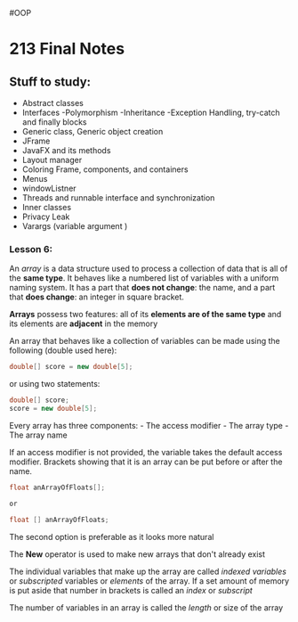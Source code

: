 #OOP 
# 213 Final Notes
## Stuff to study:
- Abstract classes
- Interfaces
-Polymorphism
-Inheritance
-Exception Handling, try-catch and finally blocks
- Generic class, Generic object creation
- JFrame
- JavaFX and its methods
- Layout manager
- Coloring Frame, components, and containers
- Menus
- windowListner
- Threads and runnable interface and synchronization
- Inner classes
- Privacy Leak
- Varargs  (variable argument )

### Lesson 6:

An *array* is a data structure used to process a collection of data that is all of the **same type**. It behaves like a numbered list of variables with a uniform naming system. It has a part that  **does not change**: the name, and a part that **does change**: an integer in square bracket.

**Arrays** possess two features: all of its **elements are of the same type** and its elements are **adjacent** in the memory

An array that behaves like a collection of variables can be made using the following (double used here):
```java
double[] score = new double[5];
```

or using two statements:
```java
double[] score;
score = new double[5];
```

Every array has three components:
	- The access modifier
	- The array type
	- The array name 

If an access modifier is not provided, the variable takes the default access modifier. Brackets showing that it is an array can be put before or after the name.
```java
float anArrayOfFloats[]; 

or 

float [] anArrayOfFloats;
```

The second option is preferable as it looks more natural

The **New** operator is used to make new arrays that don't already exist

The individual variables that make up the array are called *indexed variables* or *subscripted* variables or *elements* of the array. If a set amount of memory is put aside that number in brackets is called an *index* or *subscript*

The number of variables in an array is called the *length* or size of the array
